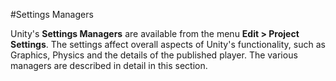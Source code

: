 #Settings Managers

Unity's __Settings Managers__ are available from the menu __Edit > Project Settings__. The settings affect overall aspects of Unity's functionality, such as Graphics, Physics and the details of the published player. The various managers are described in detail in this section.